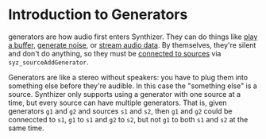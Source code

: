 # Introduction to Generators

generators are how audio first enters Synthizer.  They can do things like [play
a buffer](../object_reference/buffer_generator.md), [generate
noise](../object_reference/noise_generator.md), or [stream audio
data](../object_reference/streaming_generator.md).  By themselves, they're
silent and don't do anything, so they must be [connected to
sources](./sources.md) via `syz_sourceAddGenerator`.

Generators are like a stereo without speakers: you have to plug them into
something else before they're audible.  In this case the "something else" is a
source.  Synthizer only supports using a generator with one source at a time,
but every source can have multiple generators.  That is, given generators `g1`
and `g2` and sources `s1` and `s2`, then `g1` and `g2` could be conneccted to
`s1`, `g1` to `s1` and `g2` to `s2`, but not `g1` to both `s1` and `s2` at the
same time.